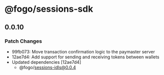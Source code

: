 # @fogo/sessions-sdk

## 0.0.10

### Patch Changes

- 99fb073: Move transaction confirmation logic to the paymaster server
- 12ae7d4: Add support for sending and receiving tokens between wallets
- Updated dependencies [12ae7d4]
  - @fogo/sessions-idls@0.0.4
